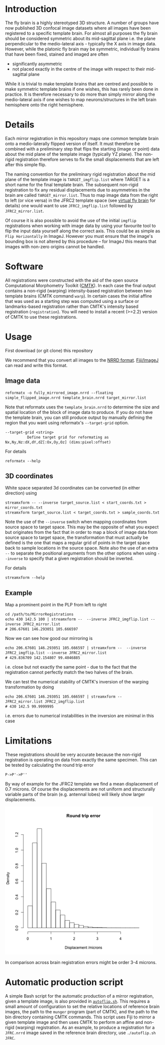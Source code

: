 Introduction
============
The fly brain is a highly stereotyped 3D structure.  A number of groups have now published 3D confocal image datasets where all images have been registered to a specific template brain. For almost all purposes the fly brain should be considered symmetric about its mid-sagittal plane i.e. the plane perpendicular to the medio-lateral axis - typically the X axis in image data. However, while the platonic fly brain may be symmetric, individual fly brains that have been fixed, stained and imaged are often 
  - significantly asymmetric
  - not placed exactly in the centre of the image with respect to their mid-sagittal plane

While it is trivial to make template brains that are centred and possible to make symmetric template brains if one wishes, this has rarely been done in practice. It is therefore necessary to do more than simply mirror along the medio-lateral axis if one wishes to map neurons/structures in the left brain hemisphere onto the right hemisphere.

Details
=======
Each mirror registration in this repository maps one common template brain onto a medio-laterally flipped version of itself. It must therefore be combined with a preliminary step that flips the starting (image or point) data about the mid plane of the template image (typically YZ plane). The non-rigid registration therefore serves to fix the small displacements that are left after this simple flip. 

The naming convention for the preliminary rigid registration about the mid plane of the template image is `TARGET_imgflip.list` where TARGET is a short name for the final template brain. The subsequent non-rigid registration to fix any residual displacements due to asymmetries in the brain are called `TARGET_mirror.list`. Thus to map image data from the right to left (or vice versa) in the JFRC2 template space (see [virtual fly brain](http://www.virtualflybrain.org) for details) one would want to use `JFRC2_imgflip.list` followed by `JFRC2_mirror.list`.

Of course it is also possible to avoid the use of the initial `imgflip` registrations when working with image data by using your favourite tool to flip the input data yourself along the correct axis. This could be as simple as `Flip Horizontally` in ImageJ. However you must ensure that the image's bounding box is not altered by this procedure – for ImageJ this means that images with non-zero origins cannot be handled.

Software
========
All registrations were constructed with the aid of the open source Computational Morphometry Toolkit ([CMTK](http://www.nitrc.org/projects/cmtk/)). In each case the final output contains a non-rigid (warping) intensity-based registration between two template brains (CMTK command `warp`). In certain cases the initial affine that was used as a starting step was computed using a surface or landmarks-based registration rather than CMTK's intensity based registration (`registration`).  You will need to install a recent (>=2.2) version of CMTK to use these registrations.

Usage
=====

First download (or git clone) this repository

We recommend that you convert all images to the [NRRD format](http://teem.sourceforge.net/nrrd/). [Fiji/ImageJ](http://fiji.sc) can read and write this format.

Image data
----------

    reformatx -o fully_mirrored_image.nrrd --floating simple_flipped_image.nrrd template_brain.nrrd target_mirror.list

Note that reformatx uses the `template_brain.nrrd` to determine the size and spatial location of the block of image data to produce. If you do not have the template brain, you can still produce output by manually defining the region that you want using reformatx's `--target-grid` option. 

    --target-grid <string>
              Define target grid for reformating as Nx,Ny,Nz:dX,dY,dZ[:Ox,Oy,Oz] (dims:pixel:offset)

For details

    reformatx --help

3D coordinates
--------------

White space separated 3d coordinates can be converted (in either direction) using 

    streamxform -- --inverse target_source.list < start_coords.txt > mirror_coords.txt
    streamxform target_source.list < target_coords.txt > sample_coords.txt

Note the use of the `--inverse` switch when mapping coordinates from source space to target space. This may be the opposite of what you expect but originates from the fact that in order to map a block of image data from source space to target space, the transformation that must actually be defined is the one that maps a regular grid of points in the target space back to sample locations in the source space. Note also the use of an extra `--` to separate the positional arguments from the other options when using `--inverse` to specify that a given registration should be inverted.

For details

    streamxform --help

Example
-------
Map a prominent point in the PLP from left to right

    cd /path/to/MirrorRegistrations
    echo 430 142.5 100 | streamxform --  --inverse JFRC2_imgflip.list --inverse JFRC2_mirror.list
    # 206.67601 146.293051 105.666597

Now we can see how good our mirroring is 

    echo 206.67601 146.293051 105.666597 | streamxform --  --inverse JFRC2_imgflip.list --inverse JFRC2_mirror.list
    # 429.836709 142.154807 99.4046885

i.e. close but not exactly the same point - due to the fact that the registration cannot perfectly match the two halves of the brain.

We can test the numerical stability of CMTK's inversion of the warping transformation by doing

    echo 206.67601 146.293051 105.666597 | streamxform -- JFRC2_mirror.list JFRC2_imgflip.list
    # 430 142.5 99.9999995

i.e. errors due to numerical instabilities in the inversion are minimal in this case

Limitations
===========
These registrations should be very accurate because the non-rigid registration is operating on data from exactly the same specimen. This can be tested by calculating the round trip error 

    P->P'->P''

By way of example for the JFRC2 template we find a mean displacement of 0.7 microns. Of course the displacements are not uniform and structurally variable parts of the brain (e.g. antennal lobes) will likely show larger displacements.

![histogram of displacements](doc/JFRC2_displacements.png "JFRC2 Displacements")

In comparison across brain registration errors might be order 3-4 microns.

Automatic production script
===========================
A simple Bash script for the automatic production of a mirror registration, given a template image, is also provided in [`autoflip.sh`](autoflip.sh). This requires a small amount of configuration to set the relative locations of reference brain images, the path to the `munger` program (part of CMTK), and the path to the bin directory containing CMTK commands. This script uses Fiji to mirror a given template image and then uses CMTK to perform an affine and non-rigid (warping) registration. As an example, to produce a registration for a `JFRC.nrrd` image saved in the reference brain directory, use `./autoflip.sh JFRC`.
